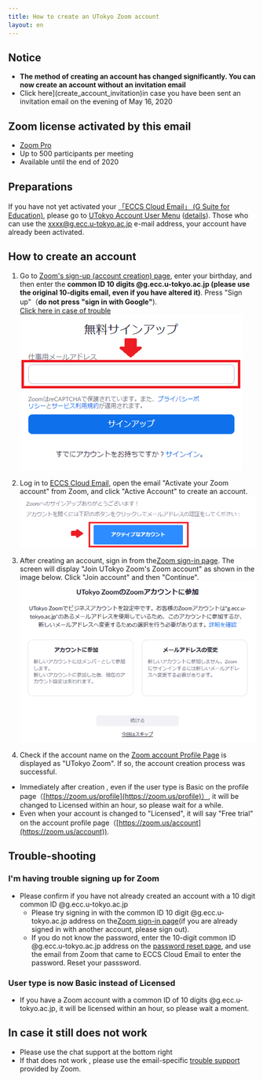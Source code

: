 ```yaml
---
title: How to create an UTokyo Zoom account
layout: en
---
```


## Notice

* **The method of creating an account has changed significantly. You can now create an account without an invitation email**
* Click here](create_account_invitation)in case you have been sent an invitation email on the evening of May 16, 2020

## Zoom license activated by this email

 * [Zoom Pro](https://www.zoom.us/pricing/?zcid=2502&creative=372836060623&keyword=%2Bzoom%20%E8%A8%98%E9%8C%B2&matchtype=b&network=g&device=c&gclid=Cj0KCQjwx7zzBRCcARIsABPRscOD9-6-XKTSyUy5gK7SieIY89abNP-_0OcXGIezRfUuLq-BCwSJfCAaAiN9EALw_wcB)
 * Up to 500 participants per meeting
 * Available until the end of 2020

## Preparations

If you have not yet activated your <a href="https://www.ecc.u-tokyo.ac.jp/announcement/2016/02/08_2116.html" target="_blank">「ECCS Cloud Email」 (G Suite for Education)</a>, please go to <a href="https://utacm.adm.u-tokyo.ac.jp/webmtn/LoginServlet" target="_blank">UTokyo Account User Menu</a> (<a href="https://hwb.ecc.u-tokyo.ac.jp/wp/literacy/email/initialize/" target="_blank">details</a>). Those who can use the xxxx@g.ecc.u-tokyo.ac.jp e-mail address, your account have already been activated.

## How to create an account

1. Go to [Zoom's sign-up (account creation) page](https://zoom.us/signup), enter your birthday, and then enter the  **common ID 10 digits @g.ecc.u-tokyo.ac.jp (please use the original 10-digits email, even if you have altered it)**. Press "Sign up"（**do not press "sign in with Google"**).<br>
[Click here in case of trouble](#ng_signup)  
 ![signup_enter_email_address](img/create_account_20200515_1.png)  

1. Log in to [ECCS Cloud Email](https://mail.google.com/a/g.ecc.u-tokyo.ac.jp), open the email "Activate your Zoom account" from Zoom, and click "Active Account" to create an account.  
  ![press_active_account](img/create_account_20200515_2.png)  
  
1. After creating an account, sign in from the[Zoom sign-in page](https://zoom.us/signin). The screen will display "Join UTokyo Zoom's Zoom account" as shown in the image below. Click "Join account" and then "Continue". 
  ![press_join_the_account](img/create_account_20200515_3.png)  

1. Check if the account name on the [Zoom  account Profile Page](https://zoom.us/account) is displayed as "UTokyo Zoom". If so, the account creation process was successful.

  * Immediately after creation , even if the user type is Basic on the profile page（[https://zoom.us/profile](https://zoom.us/profile)）, it will be changed to Licensed within an hour, so please wait for a while. 
  * Even when your account is changed to "Licensed", it will say "Free trial" on the account profile page（[https://zoom.us/account](https://zoom.us/account)). 
  
  
## Trouble-shooting

<a name="ng_signup"> </a>
### I'm having trouble signing up for Zoom
* Please confirm if you have not already created an account with a 10 digit common ID @g.ecc.u-tokyo.ac.jp
  * Please try signing in with the common ID 10 digit @g.ecc.u-tokyo.ac.jp address on the[Zoom sign-in page](https://zoom.us/signin)(if you are already signed in with another account, please sign out).
  * If you do not know the password, enter the 10-digit common ID @g.ecc.u-tokyo.ac.jp address on the [password reset page](https://zoom.us/forgot_password), and use the email from Zoom that came to ECCS Cloud Email to enter the password. Reset your passsword.

### User type is now Basic instead of Licensed
* If you have a Zoom account with a common ID of 10 digits @g.ecc.u-tokyo.ac.jp, it will be licensed within an hour, so please wait a moment.


## In case it still does not work
* Please use the chat support at the bottom right
* If that does not work , please use the email-specific [trouble support](https://utelecon.github.io/supports/) provided by Zoom.
 
